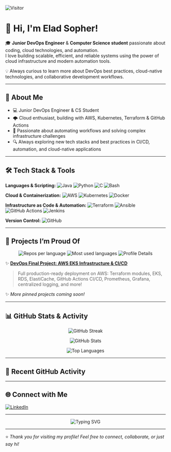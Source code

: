 <!-- Profile Visitor Counter -->
![Visitor](https://komarev.com/ghpvc/?username=EladSopher&label=Profile%20views&color=0e75b6&style=flat)

# 👋 Hi, I'm Elad Sopher!

🎓 **Junior DevOps Engineer** & **Computer Science student** passionate about coding, cloud technologies, and automation.  
I love building scalable, efficient, and reliable systems using the power of cloud infrastructure and modern automation tools.

💡 Always curious to learn more about DevOps best practices, cloud-native technologies, and collaborative development workflows.

---

## 🚀 About Me

- 💻 Junior DevOps Engineer & CS Student
- 🌩️ Cloud enthusiast, building with AWS, Kubernetes, Terraform & GitHub Actions
- 🧩 Passionate about automating workflows and solving complex infrastructure challenges
- 🔍 Always exploring new tech stacks and best practices in CI/CD, automation, and cloud-native applications

---

## 🛠️ Tech Stack & Tools

**Languages & Scripting:**
![Java](https://img.shields.io/badge/Java-ED8B00?style=for-the-badge&logo=java&logoColor=white)
![Python](https://img.shields.io/badge/Python-3776AB?style=for-the-badge&logo=python&logoColor=white)
![C](https://img.shields.io/badge/C-00599C?style=for-the-badge&logo=c&logoColor=white)
![Bash](https://img.shields.io/badge/Bash-4EAA25?style=for-the-badge&logo=gnubash&logoColor=white)

**Cloud & Containerization:**
![AWS](https://img.shields.io/badge/AWS-232F3E?style=for-the-badge&logo=amazonaws&logoColor=white)
![Kubernetes](https://img.shields.io/badge/Kubernetes-326CE5?style=for-the-badge&logo=kubernetes&logoColor=white)
![Docker](https://img.shields.io/badge/Docker-2496ED?style=for-the-badge&logo=docker&logoColor=white)

**Infrastructure as Code & Automation:**
![Terraform](https://img.shields.io/badge/Terraform-7B42BC?style=for-the-badge&logo=terraform&logoColor=white)
![Ansible](https://img.shields.io/badge/Ansible-EE0000?style=for-the-badge&logo=ansible&logoColor=white)
![GitHub Actions](https://img.shields.io/badge/GitHub_Actions-2088FF?style=for-the-badge&logo=github-actions&logoColor=white)
![Jenkins](https://img.shields.io/badge/Jenkins-D24939?style=for-the-badge&logo=jenkins&logoColor=white)

**Version Control:**
![GitHub](https://img.shields.io/badge/GitHub-181717?style=for-the-badge&logo=github&logoColor=white)

---

## 📂 Projects I’m Proud Of

<p align="center">
  <img src="https://github-profile-summary-cards.vercel.app/api/cards/repos-per-language?username=EladSopher&theme=tokyonight" alt="Repos per language" />
  <img src="https://github-profile-summary-cards.vercel.app/api/cards/most-commit-language?username=EladSopher&theme=tokyonight" alt="Most used languages" />
  <img src="https://github-profile-summary-cards.vercel.app/api/cards/profile-details?username=EladSopher&theme=tokyonight" alt="Profile Details" />
</p>

✨ **[DevOps Final Project: AWS EKS Infrastructure & CI/CD](https://github.com/EladSopher/DevOps-Course-Final-Project)**  
> Full production-ready deployment on AWS: Terraform modules, EKS, RDS, ElastiCache, GitHub Actions CI/CD, Prometheus, Grafana, centralized logging, and more!

✨ _More pinned projects coming soon!_


---

## 📊 GitHub Stats & Activity

<p align="center">
  <img src="https://github-readme-streak-stats.herokuapp.com?user=EladSopher&theme=algolia&hide_border=true&date_format=M%20j%5B%2C%20Y%5D" alt="GitHub Streak" />
</p>

<p align="center">
  <img src="https://github-readme-stats.vercel.app/api?username=EladSopher&show_icons=true&theme=algolia&hide_border=true" alt="GitHub Stats" />
</p>

<p align="center">
  <img src="https://github-readme-stats.vercel.app/api/top-langs/?username=EladSopher&layout=compact&theme=algolia&hide_border=true" alt="Top Languages" />
</p>

---

## 🧩 Recent GitHub Activity

<!--START_SECTION:activity-->
<!--END_SECTION:activity-->

<!--START_SECTION:waka-->
<!--END_SECTION:waka-->

---

## 🌐 Connect with Me

[![LinkedIn](https://img.shields.io/badge/LinkedIn-Elad%20Sopher-blue?style=for-the-badge&logo=linkedin&logoColor=white)](https://www.linkedin.com/in/elad-sopher-7697a22a3)

---

<!-- Fun animated banner (Optional) -->
<p align="center">
  <img src="https://readme-typing-svg.herokuapp.com?font=Fira+Code&size=22&pause=1000&center=true&vCenter=true&width=440&lines=Coder+%7C+DevOps+Engineer;Coder+%7C+Cloud+Lover+%7C+Automation;Always+learning+something+new!" alt="Typing SVG" />
</p>

---

⭐️ _Thank you for visiting my profile! Feel free to connect, collaborate, or just say hi!_

